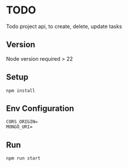# TODO

Todo project api, to create, delete, update tasks

## Version

Node version required > 22

## Setup
```
npm install
```

## Env Configuration
```
CORS_ORIGIN=
MONGO_URI=
```

## Run
```
npm run start
```